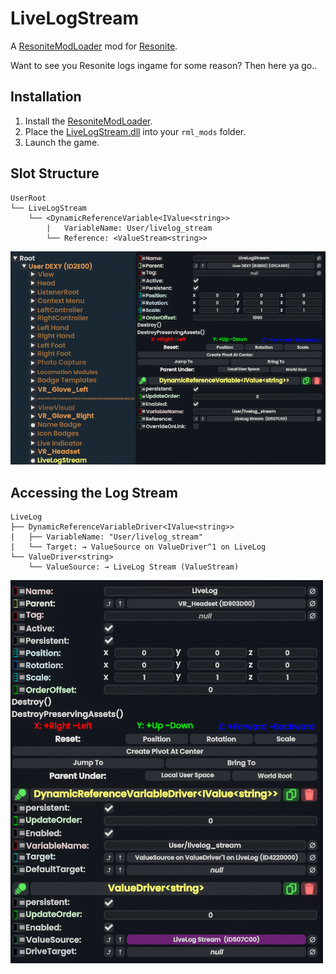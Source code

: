 # LiveLogStream

A [ResoniteModLoader](https://github.com/resonite-modding-group/ResoniteModLoader) mod for [Resonite](https://resonite.com/).

Want to see you Resonite logs ingame for some reason?
Then here ya go..


## Installation

1. Install the [ResoniteModLoader](https://github.com/resonite-modding-group/ResoniteModLoader).
2. Place the [LiveLogStream.dll](https://github.com/Dexy/LiveLogStream/releases/latest/download/LiveLogStream.dll) into your `rml_mods` folder.
3. Launch the game.





## Slot Structure

```
UserRoot
└── LiveLogStream
    └── <DynamicReferenceVariable<IValue<string>>
        |   VariableName: User/livelog_stream
        └── Reference: <ValueStream<string>>
```
![LiveLogStreamSlot](img/LiveLogStreamSlot.png)

## Accessing the Log Stream

```
LiveLog
├── DynamicReferenceVariableDriver<IValue<string>>
|   ├── VariableName: "User/livelog_stream"
|   └── Target: → ValueSource on ValueDriver^1 on LiveLog
└── ValueDriver<string>
    └── ValueSource: → LiveLog Stream (ValueStream)
```
![LiveLogSlot](img/LiveLogSlot.png)